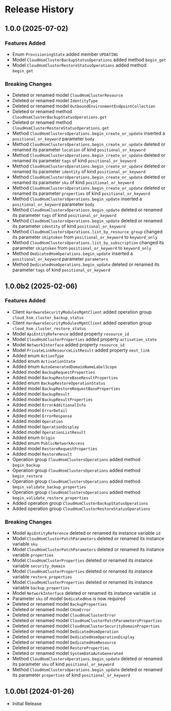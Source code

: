 # Release History

## 1.0.0 (2025-07-02)

### Features Added

  - Enum `ProvisioningState` added member `UPDATING`
  - Model `CloudHsmClusterBackupStatusOperations` added method `begin_get`
  - Model `CloudHsmClusterRestoreStatusOperations` added method `begin_get`

### Breaking Changes

  - Deleted or renamed model `CloudHsmClusterResource`
  - Deleted or renamed model `IdentityType`
  - Deleted or renamed model `OutboundEnvironmentEndpointCollection`
  - Deleted or renamed method `CloudHsmClusterBackupStatusOperations.get`
  - Deleted or renamed method `CloudHsmClusterRestoreStatusOperations.get`
  - Method `CloudHsmClustersOperations.begin_create_or_update` inserted a `positional_or_keyword` parameter `body`
  - Method `CloudHsmClustersOperations.begin_create_or_update` deleted or renamed its parameter `location` of kind `positional_or_keyword`
  - Method `CloudHsmClustersOperations.begin_create_or_update` deleted or renamed its parameter `tags` of kind `positional_or_keyword`
  - Method `CloudHsmClustersOperations.begin_create_or_update` deleted or renamed its parameter `identity` of kind `positional_or_keyword`
  - Method `CloudHsmClustersOperations.begin_create_or_update` deleted or renamed its parameter `sku` of kind `positional_or_keyword`
  - Method `CloudHsmClustersOperations.begin_create_or_update` deleted or renamed its parameter `properties` of kind `positional_or_keyword`
  - Method `CloudHsmClustersOperations.begin_update` inserted a `positional_or_keyword` parameter `body`
  - Method `CloudHsmClustersOperations.begin_update` deleted or renamed its parameter `tags` of kind `positional_or_keyword`
  - Method `CloudHsmClustersOperations.begin_update` deleted or renamed its parameter `identity` of kind `positional_or_keyword`
  - Method `CloudHsmClustersOperations.list_by_resource_group` changed its parameter `skiptoken` from `positional_or_keyword` to `keyword_only`
  - Method `CloudHsmClustersOperations.list_by_subscription` changed its parameter `skiptoken` from `positional_or_keyword` to `keyword_only`
  - Method `DedicatedHsmOperations.begin_update` inserted a `positional_or_keyword` parameter `parameters`
  - Method `DedicatedHsmOperations.begin_update` deleted or renamed its parameter `tags` of kind `positional_or_keyword`

## 1.0.0b2 (2025-02-06)

### Features Added

  - Client `HardwareSecurityModulesMgmtClient` added operation group `cloud_hsm_cluster_backup_status`
  - Client `HardwareSecurityModulesMgmtClient` added operation group `cloud_hsm_cluster_restore_status`
  - Model `ApiEntityReference` added property `resource_id`
  - Model `CloudHsmClusterProperties` added property `activation_state`
  - Model `NetworkInterface` added property `resource_id`
  - Model `PrivateLinkResourceListResult` added property `next_link`
  - Added enum `ActionType`
  - Added enum `ActivationState`
  - Added enum `AutoGeneratedDomainNameLabelScope`
  - Added model `BackupRequestProperties`
  - Added model `BackupRestoreBaseResultProperties`
  - Added enum `BackupRestoreOperationStatus`
  - Added model `BackupRestoreRequestBaseProperties`
  - Added model `BackupResult`
  - Added model `BackupResultProperties`
  - Added model `ErrorAdditionalInfo`
  - Added model `ErrorDetail`
  - Added model `ErrorResponse`
  - Added model `Operation`
  - Added model `OperationDisplay`
  - Added model `OperationListResult`
  - Added enum `Origin`
  - Added enum `PublicNetworkAccess`
  - Added model `RestoreRequestProperties`
  - Added model `RestoreResult`
  - Operation group `CloudHsmClustersOperations` added method `begin_backup`
  - Operation group `CloudHsmClustersOperations` added method `begin_restore`
  - Operation group `CloudHsmClustersOperations` added method `begin_validate_backup_properties`
  - Operation group `CloudHsmClustersOperations` added method `begin_validate_restore_properties`
  - Added operation group `CloudHsmClusterBackupStatusOperations`
  - Added operation group `CloudHsmClusterRestoreStatusOperations`

### Breaking Changes

  - Model `ApiEntityReference` deleted or renamed its instance variable `id`
  - Model `CloudHsmClusterPatchParameters` deleted or renamed its instance variable `sku`
  - Model `CloudHsmClusterPatchParameters` deleted or renamed its instance variable `properties`
  - Model `CloudHsmClusterProperties` deleted or renamed its instance variable `security_domain`
  - Model `CloudHsmClusterProperties` deleted or renamed its instance variable `restore_properties`
  - Model `CloudHsmClusterProperties` deleted or renamed its instance variable `backup_properties`
  - Model `NetworkInterface` deleted or renamed its instance variable `id`
  - Parameter `sku` of model `DedicatedHsm` is now required
  - Deleted or renamed model `BackupProperties`
  - Deleted or renamed model `CHsmError`
  - Deleted or renamed model `CloudHsmClusterError`
  - Deleted or renamed model `CloudHsmClusterPatchParametersProperties`
  - Deleted or renamed model `CloudHsmClusterSecurityDomainProperties`
  - Deleted or renamed model `DedicatedHsmOperation`
  - Deleted or renamed model `DedicatedHsmOperationDisplay`
  - Deleted or renamed model `DedicatedHsmResource`
  - Deleted or renamed model `RestoreProperties`
  - Deleted or renamed model `SystemDataAutoGenerated`
  - Method `CloudHsmClustersOperations.begin_update` deleted or renamed its parameter `sku` of kind `positional_or_keyword`
  - Method `CloudHsmClustersOperations.begin_update` deleted or renamed its parameter `properties` of kind `positional_or_keyword`

## 1.0.0b1 (2024-01-26)

* Initial Release
